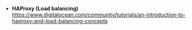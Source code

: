 * **HAProxy (Load balancing)** \
https://www.digitalocean.com/community/tutorials/an-introduction-to-haproxy-and-load-balancing-concepts
